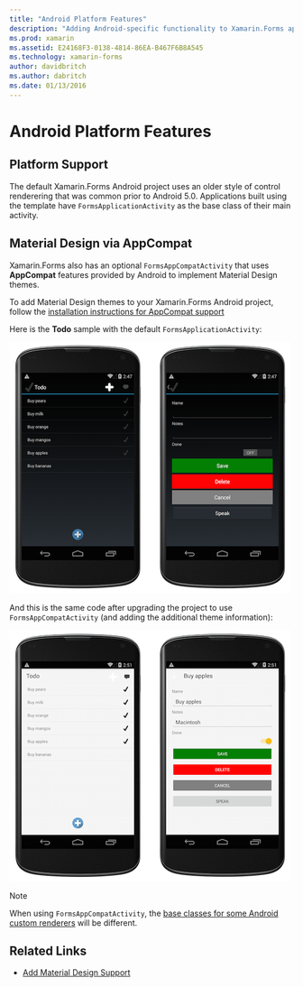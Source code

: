 ```yaml
---
title: "Android Platform Features"
description: "Adding Android-specific functionality to Xamarin.Forms apps"
ms.prod: xamarin
ms.assetid: E24168F3-0138-4814-86EA-B467F6B8A545
ms.technology: xamarin-forms
author: davidbritch
ms.author: dabritch
ms.date: 01/13/2016
---
```


# Android Platform Features

## Platform Support

The default Xamarin.Forms Android project uses an older style of control
renderering that was common prior to Android 5.0. Applications built using
the template have `FormsApplicationActivity` as the base class of their main
activity.

## Material Design via AppCompat

Xamarin.Forms also has an optional `FormsAppCompatActivity` that uses
**AppCompat** features provided by Android to implement Material Design
themes.

To add Material Design themes to your Xamarin.Forms Android project, follow the
[installation instructions for AppCompat support](appcompat.md)

Here is the **Todo** sample with the default `FormsApplicationActivity`:

[![](images/before-appcompat-sml.png "Todo Sample Application Without AppCompat")](images/before-appcompat.png#lightbox "Todo Sample Application Without AppCompat")

And this is the same code after upgrading the project to use `FormsAppCompatActivity`
(and adding the additional theme information):

[![](images/post-appcompat-sml.png "Todo Sample Application With AppCompat and Theming")](images/post-appcompat.png#lightbox "Todo Sample Application With AppCompat and Theming")

> [!NOTE]
> When using `FormsAppCompatActivity`, the [base classes for some Android custom renderers](~/xamarin-forms/app-fundamentals/custom-renderer/renderers.md) will be different.


## Related Links

- [Add Material Design Support](appcompat.md)
